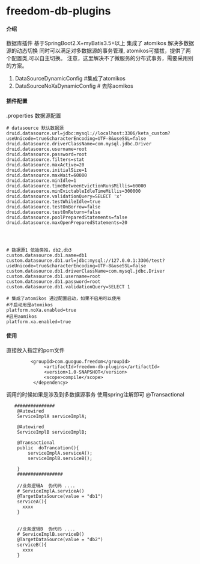 # freedom-db-plugins#### 介绍数据库插件基于SpringBoot2.X+myBatis3.5+以上  集成了 atomikos  解决多数据源的动态切换 同时可以满足对多数据源的事务管理,atomikos可插拔，提供了两个配置类,可以自主切换。注意，这里解决不了微服务的分布式事务，需要采用别的方案。1. DataSourceDynamicConfig  #集成了atomikos2. DataSourceNoXaDynamicConfig # 去除aomikos#### 插件配置.properties 数据源配置````# datasource 默认数据源druid.datasource.url=jdbc:mysql://localhost:3306/keta_custom?useUnicode=true&characterEncoding=UTF-8&useSSL=falsedruid.datasource.driverClassName=com.mysql.jdbc.Driverdruid.datasource.username=rootdruid.datasource.password=rootdruid.datasource.filters=statdruid.datasource.maxActive=20druid.datasource.initialSize=1druid.datasource.maxWait=60000druid.datasource.minIdle=1druid.datasource.timeBetweenEvictionRunsMillis=60000druid.datasource.minEvictableIdleTimeMillis=300000druid.datasource.validationQuery=SELECT 'x'druid.datasource.testWhileIdle=truedruid.datasource.testOnBorrow=falsedruid.datasource.testOnReturn=falsedruid.datasource.poolPreparedStatements=falsedruid.datasource.maxOpenPreparedStatements=20# 数据源1 依始类推，db2,db3custom.datasource.db1.name=db1custom.datasource.db1.url=jdbc:mysql://127.0.0.1:3306/test?useUnicode=true&characterEncoding=UTF-8&useSSL=falsecustom.datasource.db1.driverClassName=com.mysql.jdbc.Drivercustom.datasource.db1.username=rootcustom.datasource.db1.password=rootcustom.datasource.db1.validationQuery=SELECT 1# 集成了atomikos 通过配置启动，如果不启用可以使用#不启动用是atomikosplatform.noXa.enabled=true#启用aomikosplatform.xa.enabled=true````#### 使用直接放入指定的pom文件``````         <groupId>com.guoguo.freedom</groupId>              <artifactId>freedom-db-plugins</artifactId>              <version>1.0-SNAPSHOT</version>              <scope>compile</scope>          </dependency>``````调用的时候如果是涉及到多数据源事务 使用spring注解即可 @Transactional``````   ###############    @Autowired    ServiceImplA serviceImplA;        @Autowired    ServiceImplB serviceImplB;        @Transactional    public  doTrancation(){        serviceImplA.serviceA();        serviceImplB.serviceB();        }    #################        //业务逻辑A  伪代码 ....    # ServiceImplA.serviceA()    @TargetDataSource(value = "db1")    serviceA(){      xxxx    }            //业务逻辑B  伪代码 ....    # ServiceImplB.serviceB()    @TargetDataSource(value = "db2")    serviceB(){      xxxx    }        ``````